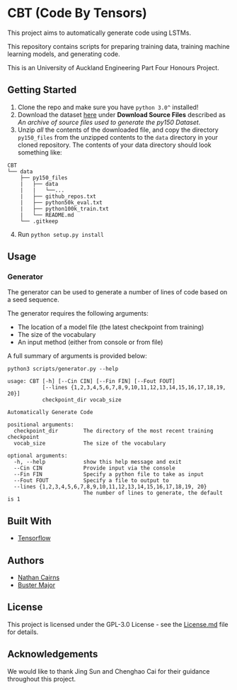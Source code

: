 # CBT (Code By Tensors)

This project aims to automatically generate code using LSTMs.

This repository contains scripts for preparing training data, training machine learning models, and generating code.

This is an University of Auckland Engineering Part Four Honours Project.
## Getting Started

1. Clone the repo and make sure you have ``python 3.0^`` installed!
2. Download the dataset [here](https://eth-sri.github.io/py150) under **Download Source Files** described as *An archive of source files used to generate the py150 Dataset*. 
3. Unzip *all* the contents of the downloaded file, and copy the directory ``py150_files`` from the unzipped contents to the ``data`` directory in your cloned repository. The contents of your data directory should look something like:
```
CBT
└── data
    ├── py150_files
    |   ├── data
    |   |   └──...
    |   ├── github_repos.txt
    |   ├── python50k_eval.txt
    |   ├── python100k_train.txt
    |   └── README.md
    └── .gitkeep

```
4. Run ``python setup.py install``

## Usage
### Generator
The generator can be used to generate a number of lines of code based on a seed sequence.

The generator requires the following arguments:
* The location of a model file (the latest checkpoint from training)
* The size of the vocabulary
* An input method (either from console or from file)

A full summary of arguments is provided below:
```
python3 scripts/generator.py --help

usage: CBT [-h] [--Cin CIN] [--Fin FIN] [--Fout FOUT]
           [--lines {1,2,3,4,5,6,7,8,9,10,11,12,13,14,15,16,17,18,19, 20}]
           checkpoint_dir vocab_size

Automatically Generate Code

positional arguments:
  checkpoint_dir        The directory of the most recent training checkpoint
  vocab_size            The size of the vocabulary

optional arguments:
  -h, --help            show this help message and exit
  --Cin CIN             Provide input via the console
  --Fin FIN             Specify a python file to take as input
  --Fout FOUT           Specify a file to output to
  --lines {1,2,3,4,5,6,7,8,9,10,11,12,13,14,15,16,17,18,19, 20}
                        The number of lines to generate, the default is 1
```

## Built With
* [Tensorflow](https://www.tensorflow.org)

## Authors
* [Nathan Cairns](https://github.com/Nathan-Cairns)
* [Buster Major](https://github.com/Buster-Darragh-Major)

## License
This project is licensed under the GPL-3.0 License - see the [License.md](https://github.com/Nathan-Cairns/CBT/blob/master/LICENSE) file for details.

## Acknowledgements
We would like to thank Jing Sun and Chenghao Cai for their guidance throughout this project.
